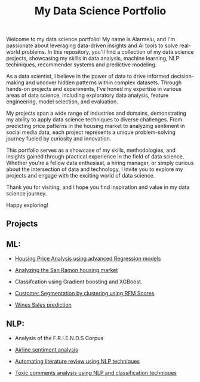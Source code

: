 <h1 align="center"> My Data Science Portfolio </h1> <br>

Welcome to my data science portfolio! My name is Alarmelu, and I'm passionate about leveraging data-driven insights and AI tools to solve real-world problems. 
In this repository, you'll find a collection of my data science projects, showcasing my skills in data analysis, machine learning, NLP techiniques, recommender systems and predictive modeling.

As a data scientist, I believe in the power of data to drive informed decision-making and uncover hidden patterns within complex datasets. Through hands-on projects and experiments, I've honed my expertise in various areas of data science, including exploratory data analysis, feature engineering, model selection, and evaluation.

My projects span a wide range of industries and domains, demonstrating my ability to apply data science techniques to diverse challenges. From predicting price patterns in the housing market to  analyzing sentiment in social media data, each project represents a unique problem-solving journey fueled by curiosity and innovation.

This portfolio serves as a showcase of my skills, methodologies, and insights gained through practical experience in the field of data science. Whether you're a fellow data enthusiast, a hiring manager, or simply curious about the intersection of data and technology, I invite you to explore my projects and engage with the exciting world of data science.

Thank you for visiting, and I hope you find inspiration and value in my data science journey.

Happy exploring!

## Projects

## ML:
  
  - [Housing Price Analysis using advanced Regression models](https://github.com/a-pmani/DataSciencePortfolio/blob/main/AdvancedRegression/HousingPriceAnalysis_EDA.ipynb)
    
- [Analyzing the San Ramon housing market](https://github.com/a-pmani/DataSciencePortfolio/blob/main/SanRamonHousingMarket/BAN612_SRHousingMarketAnalysis_AlarmeluPM_TJ6723.ipynb)

- Classifcation using Gradient boosting and XGBoost.

- [Customer Segmentation by clustering using RFM Scores](https://github.com/a-pmani/DataSciencePortfolio/blob/main/CustomerSegmentation/CustomerSegmentation_UKRetail%20.ipynb)

- [Wines Sales prediction](https://github.com/apmani/DataSciencePortfolio/blob/main/WineSalesPrediction/Dataexploration_VisualAnalysis_PCA.ipynb)
    
## NLP:
 
- Analysis of the F.R.I.E.N.D.S Corpus
    
- [Airline sentiment analysis](https://github.com/a-pmani/DataSciencePortfolio/blob/main/TwitterAirlineSentimentAnalysis/AirlineSentiment_Analysis.ipynb)
    
- [Automating literature review using NLP techniques](https://github.com/a-pmani/DataSciencePortfolio/blob/main/AutomatingLiteratureReviews/description.txt)

- [Toxic comments analysis using NLP and classification techniques](https://github.com/a-pmani/DataSciencePortfolio/blob/main/ToxicCommentsClassification/Toxiccomment_classification_NLP_ML.ipynb)
